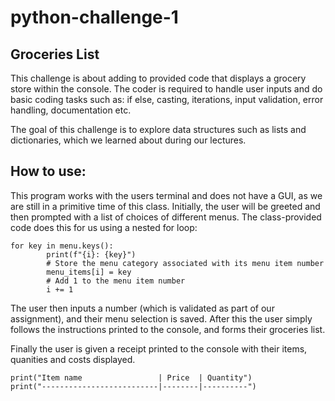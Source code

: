 # python-challenge-1

## Groceries List

This challenge is about adding to provided code that displays a grocery store within the console. The coder is required to handle user inputs and do basic coding tasks such as: if else, casting, iterations, input validation, error handling, documentation etc. 

The goal of this challenge is to explore data structures such as lists and dictionaries, which we learned about during our lectures. 

## How to use:

This program works with the users terminal and does not have a GUI, as we are still in a primitive time of this class. Initially, the user will be greeted and then prompted with a list of choices of different menus. The class-provided code does this for us using a nested for loop:

``` 
for key in menu.keys():
        print(f"{i}: {key}")
        # Store the menu category associated with its menu item number
        menu_items[i] = key
        # Add 1 to the menu item number
        i += 1
```

The user then inputs a number (which is validated as part of our assignment), and their menu selection is saved. After this the user simply follows the instructions printed to the console, and forms their groceries list. 

Finally the user is given a receipt printed to the console with their items, quanities and costs displayed.


```
print("Item name                 | Price  | Quantity")
print("--------------------------|--------|----------")
```